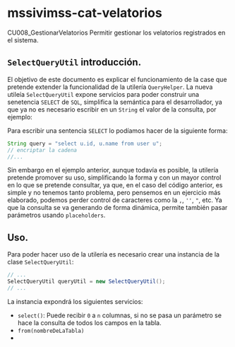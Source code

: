 # mssivimss-cat-velatorios
CU008_GestionarVelatorios
Permitir gestionar los velatorios registrados en el sistema.

## `SelectQueryUtil` introducci&oacute;n.

El objetivo de este documento es explicar el funcionamiento de la case que pretende extender la funcionalidad
de la utiler&iacute;a `QueryHelper`. La nueva utile&iacute;a `SelectQueryUtil` expone servicios para poder construir
una senetencia `SELECT` de `SQL`, simplifica la sem&aacute;ntica para el desarrollador, ya que ya no es necesario
escribir en un `String` el valor de la consulta, por ejemplo:

Para escribir una sentencia `SELECT` lo pod&iacute;amos hacer de la siguiente forma:
```java
String query = "select u.id, u.name from user u";
// encriptar la cadena
//...
```

Sin embargo en el ejemplo anterior, aunque todav&iacute;a es posible, la utiler&iacute;a pretende promover su uso,
simplificando la forma y con un mayor control en lo que se pretende consultar, ya que, en el caso del c&oacute;digo 
anterior, es simple y no tenemos tanto problema, pero pensemos en un ejercicio m&aacute;s elaborado, podemos perder
control de caracteres como la `,`, `''`, `"`, etc. Ya que la consulta se va generando de forma din&aacute;mica,
permite tambi&eacute;n pasar par&aacute;metros usando `placeholders`.

## Uso.

Para poder hacer uso de la utiler&iacute;a es necesario crear una instancia de la clase `SelectQueryUtil`:

```java
// ...
SelectQueryUtil queryUtil = new SelectQueryUtil();
// ...
```

La instancia expondr&aacute; los siguientes servicios:

- `select()`: Puede recibir `0` a `n` columnas, si no se pasa un par&aacute;metro se hace la consulta de todos los 
              campos en la tabla.
- `from(nombreDeLaTabla)`
- 